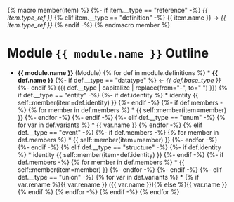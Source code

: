 {% macro member(item) %}
{%- if item.__type == "reference" -%}
*{{ item.type_ref }}*
{% elif item.__type == "definition" -%}
{{ item.name }} -> *{{ item.type_ref }}*
{% endif -%}
{% endmacro member %}

# Module `{{ module.name }}` Outline

* **{{ module.name }}** (Module)
{% for def in module.definitions %}  * **{{ def.name }}**
{%- if def.__type == "datatype" %} <- *{{ def.base_type }}*
{%- endif %} ({{ def.__type | capitalize | replace(from="-", to=" ") }})
{% if def.__type == "entity" -%}
{%- if def.identity %}    * identity {{ self::member(item=def.identity) }}
{%- endif -%}
{%- if def.members -%}
{% for member in def.members %}    * {{ self::member(item=member) }}
{%- endfor -%}
{%- endif -%}
{%- elif def.__type == "enum" -%}
{% for var in def.variants %}    * {{ var.name }}
{% endfor -%}
{% elif def.__type == "event" -%}
{%- if def.members -%}
{% for member in def.members %}    * {{ self::member(item=member) }}
{%- endfor -%}
{%- endif -%}
{% elif def.__type == "structure" -%}
{%- if def.identity %}  * identity {{ self::member(item=def.identity) }}
{%- endif -%}
{%- if def.members -%}
{% for member in def.members %}    * {{ self::member(item=member) }}
{%- endfor -%}
{%- endif -%}
{%- elif def.__type == "union" -%}
{% for var in def.variants %}    * {% if var.rename %}{{ var.rename }} ({{ var.name }}){% else %}{{ var.name }}{% endif %}
{% endfor -%}
{% endif -%}
{% endfor %}
